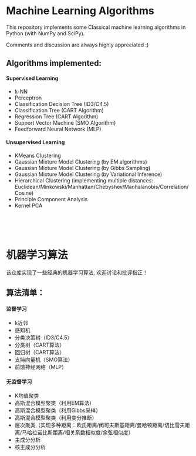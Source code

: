 # Machine Learning Algorithms

This repository implements some Classical machine learning algorithms in Python (with NumPy and SciPy).

Comments and discussion are always highly appreciated :)

## Algorithms implemented:


#### Supervised Learning

- k-NN
- Perceptron 
- Classification Decision Tree (ID3/C4.5)
- Classification Tree (CART Algorithm)
- Regression Tree (CART Algorithm)
- Support Vector Machine (SMO Algorithm)
- Feedforward Neural Network (MLP)




#### Unsupervised Learning

- KMeans Clustering
- Gaussian Mixture Model Clustering (by EM algorithms) 
- Gaussian Mixture Model Clustering (by Gibbs Sampling) 
- Gaussian Mixture Model Clustering (by Variational Inference)
- Hierarchical Clustering (implementing multiple distances: Euclidean/Minkowski/Manhattan/Chebyshev/Manhalanobis/Correlation/Cosine)
- Principle Component Analysis
- Kernel PCA

<br/> <br/> <br/> 


# 机器学习算法

该仓库实现了一些经典的机器学习算法, 欢迎讨论和批评指正！

## 算法清单：

#### 监督学习

- k近邻
- 感知机
- 分类决策树（ID3/C4.5）
- 分类树（CART算法）
- 回归树（CART算法）
- 支持向量机（SMO算法）
- 前馈神经网络（MLP）

#### 无监督学习

- K均值聚类
- 高斯混合模型聚类（利用EM算法）
- 高斯混合模型聚类（利用Gibbs采样）
- 高斯混合模型聚类（利用变分推断）
- 层次聚类（实现多种距离：欧氏距离/闵可夫斯基距离/曼哈顿距离/切比雪夫距离/马哈拉诺比斯距离/相关系数相似度/余弦相似度）
- 主成分分析
- 核主成分分析

<br/> <br/> <br/> 
